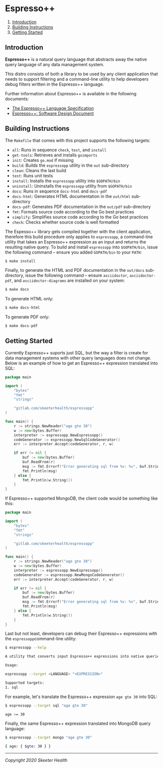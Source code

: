 # Espresso++

<!-- TOC -->
1. [Introduction](#introduction)
2. [Building Instructions](#building-instructions)
3. [Getting Started](#getting-started)
<!-- /TOC -->

<a id="markdown-introduction" name="introduction"></a>
## Introduction

**Espresso++** is a natural query language that abstracts away the native query language
of any data management system.

This distro consists of both a library to be used by any client application that
needs to support filtering and a command-line utility to help developers debug
filters written in the Espresso++ language.

Further information about Espresso++ is available in the following documents:
* [The Espresso++ Language Specification](docs/espressopp-spec.adoc)
* [Espresso++: Software Design Document](docs/espressopp-sdd.adoc)

<a id="markdown-building-instructions" name="building-instructions"></a>
## Building Instructions

The `Makefile` that comes with this project supports the following targets:

* `all`:            Runs in sequence `check`, `test`, and `install`
* `get-tools`:      Retrieves and installs `goimports`
* `init`:           Creates `go.mod` if missing
* `build`:          Builds the `espressopp` utility in the `out` sub-directory
* `clean`:          Cleans the last build
* `test`:           Runs unit tests
* `install`:        Installs the `espressopp` utility into `$GOPATH/bin`
* `uninstall`:      Uninstalls the `espressopp` utility from `$GOPATH/bin`
* `docs`:           Runs in sequence `docs-html` and `docs-pdf`
* `docs-html`:      Generates HTML documentation in the `out/html` sub-directory
* `docs-pdf`:       Generates PDF documentation in the `out/pdf` sub-directory
* `fmt`:            Formats source code according to the Go best practices
* `simplify`:       Simplifies source code according to the Go best practices
* `check`:          Checks whether source code is well formatted

The Espesso++ library gets compiled together with the client application, therefore
this build procedure only applies to `espressopp`, a command-line utility that
takes an Espresso++ expression as an input and returns the resulting native query.
To build and install `espressopp` into `$GOPATH/bin`, issue the following command
&ndash; ensure you added `GOPATH/bin` to your `PATH`:

```sh
$ make install
```

Finally, to generate the HTML and PDF documentation in the `out/docs` sub-directory,
issue the following command  &ndash; ensure `asciidoctor`, `asciidoctor-pdf`, and
`asciidoctor-diagrams` are installed on your system:

```sh
$ make docs
```

To generate HTML only:

```sh
$ make docs-html
```

To generate PDF only:

```sh
$ make docs-pdf
```

<a id="markdown-getting-started" name="getting-started"></a>
## Getting Started

Currently Espresso++ suports just SQL, but the way a filter is create for data
management systems with other query languages does not change. Below is an example
of how to get an Espresso++ expression translated into SQL:

```go
package main

import (
	"bytes"
	"fmt"
	"strings"

	"gitlab.com/skeeterhealth/espressopp"
)

func main() {
	r := strings.NewReader("age gte 30")
	w := new(bytes.Buffer)
	interpreter := espressopp.NewEspressopp()
	codeGenerator := espressopp.NewSqlCodeGenerator()
	err := interpreter.Accept(codeGenerator, r, w)

	if err != nil {
		buf := new(bytes.Buffer)
		buf.ReadFrom(r)
		msg := fmt.Errorf("Error generating sql from %v: %v", buf.String(), err)
		fmt.Println(msg)
	} else {
		fmt.Println(w.String())
	}
}
```

If Espresso++ supported MongoDB, the client code would be something like this: 

```go
package main

import (
	"bytes"
	"fmt"
	"strings"

	"gitlab.com/skeeterhealth/espressopp"
)

func main() {
	r := strings.NewReader("age gte 30")
	w := new(bytes.Buffer)
	interpreter := espressopp.NewEspressopp()
	codeGenerator := espressopp.NewMongoCodeGenerator()
	err := interpreter.Accept(codeGenerator, r, w)

	if err != nil {
		buf := new(bytes.Buffer)
		buf.ReadFrom(r)
		msg := fmt.Errorf("Error generating sql from %v: %v", buf.String(), err)
		fmt.Println(msg)
	} else {
		fmt.Println(w.String())
	}
}
```

Last but not least, developers can debug their Espresso++ expressions with the
`espressopp`command-line utility:

```sh
$ espressopp --help

A utility that converts input Espresso++ expressions into native queries.

Usage:

espressopp --target <LANGUAGE> "<EXPRESSION>"

Supported targets:
1. sql
```

For example, let's translate the Espresso++ expression `age gte 30` into SQL:

```sh
$ espressopp --target sql "age gte 30"

age >= 30
```

Finally, the same Espresso++ expression translated into MongoDB query language:

 ```sh
$ espressopp --target mongo "age gte 30"

{ age: { $gte: 30 } }
 ```

---

*Copyright 2020 Skeeter Health*
